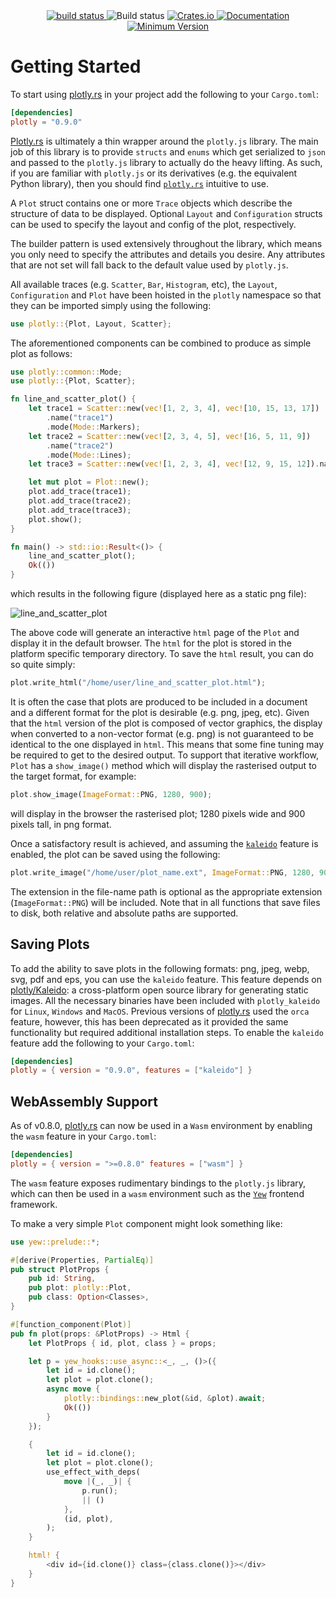 <div align="center">
    <a href="https://github.com/plotly/plotly.rs/tree/main">
        <img src="https://img.shields.io/badge/Plotly.rs-main-brightgreen" alt="build status">
    </a>
    <a href="https://github.com/plotly/plotly.rs/actions?query=branch%3Amain" style="text-decoration: none!important;">
        <img src="https://img.shields.io/github/actions/workflow/status/plotly/plotly.rs/ci.yml?branch=main" alt="Build status">
    </a>
    <a href="https://crates.io/crates/plotly">
        <img src="https://img.shields.io/crates/v/plotly.svg" alt="Crates.io">
    </a>
	<a href="https://docs.rs/plotly">
        <img src="https://docs.rs/plotly/badge.svg" alt="Documentation">
    </a>
    <a href="">
        <img src="https://img.shields.io/badge/Minimum%20Rust%20Version-1.31-brightgreen.svg" alt="Minimum Version">
    </a>
</div>

# Getting Started

To start using [plotly.rs](https://github.com/plotly/plotly.rs) in your project add the following to your `Cargo.toml`:

```toml
[dependencies]
plotly = "0.9.0"
```

[Plotly.rs](https://github.com/plotly/plotly.rs) is ultimately a thin wrapper around the `plotly.js` library. The main job of this library is to provide `structs` and `enums` which get serialized to `json` and passed to the `plotly.js` library to actually do the heavy lifting. As such, if you are familiar with `plotly.js` or its derivatives (e.g. the equivalent Python library), then you should find [`plotly.rs`](https://github.com/plotly/plotly.rs) intuitive to use.

A `Plot` struct contains one or more `Trace` objects which describe the structure of data to be displayed. Optional `Layout` and `Configuration` structs can be used to specify the layout and config of the plot, respectively.

The builder pattern is used extensively throughout the library, which means you only need to specify the attributes and details you desire. Any attributes that are not set will fall back to the default value used by `plotly.js`.

All available traces (e.g. `Scatter`, `Bar`, `Histogram`, etc), the `Layout`, `Configuration` and  `Plot` have been hoisted in the `plotly` namespace so that they can be imported simply using the following:

```rust
use plotly::{Plot, Layout, Scatter};
```

The aforementioned components can be combined to produce as simple plot as follows:

```rust
use plotly::common::Mode;
use plotly::{Plot, Scatter};

fn line_and_scatter_plot() {
    let trace1 = Scatter::new(vec![1, 2, 3, 4], vec![10, 15, 13, 17])
        .name("trace1")
        .mode(Mode::Markers);
    let trace2 = Scatter::new(vec![2, 3, 4, 5], vec![16, 5, 11, 9])
        .name("trace2")
        .mode(Mode::Lines);
    let trace3 = Scatter::new(vec![1, 2, 3, 4], vec![12, 9, 15, 12]).name("trace3");

    let mut plot = Plot::new();
    plot.add_trace(trace1);
    plot.add_trace(trace2);
    plot.add_trace(trace3);
    plot.show();
}

fn main() -> std::io::Result<()> {
    line_and_scatter_plot();
    Ok(())
}
```

which results in the following figure (displayed here as a static png file):

![line_and_scatter_plot](img/line_and_scatter_plot.png)

The above code will generate an interactive `html` page of the `Plot` and display it in the default browser. The `html` for the plot is stored in the platform specific temporary directory. To save the `html` result, you can do so quite simply:

```rust
plot.write_html("/home/user/line_and_scatter_plot.html");
```

It is often the case that plots are produced to be included in a document and a different format for the plot is desirable (e.g. png, jpeg, etc). Given that the `html` version of the plot is composed of vector graphics, the display when converted to a non-vector format (e.g. png) is not guaranteed to be identical to the one displayed in `html`. This means that some fine tuning may be required to get to the desired output. To support that iterative workflow, `Plot` has a `show_image()` method which will display the rasterised output to the target format, for example:

```rust
plot.show_image(ImageFormat::PNG, 1280, 900);
```

will display in the browser the rasterised plot; 1280 pixels wide and 900 pixels tall, in png format.

Once a satisfactory result is achieved, and assuming the [`kaleido`](getting_started#saving-plots) feature is enabled, the plot can be saved using the following:

```rust
plot.write_image("/home/user/plot_name.ext", ImageFormat::PNG, 1280, 900, 1.0);
```

The extension in the file-name path is optional as the appropriate extension (`ImageFormat::PNG`) will be included. Note that in all functions that save files to disk, both relative and absolute paths are supported.

## Saving Plots

To add the ability to save plots in the following formats: png, jpeg, webp, svg, pdf and eps, you can use the `kaleido` feature. This feature depends on [plotly/Kaleido](https://github.com/plotly/Kaleido): a cross-platform open source library for generating static images. All the necessary binaries have been included with `plotly_kaleido` for `Linux`, `Windows` and `MacOS`. Previous versions of [plotly.rs](https://github.com/plotly/plotly.rs) used the `orca` feature, however, this has been deprecated as it provided the same functionality but required additional installation steps. To enable the `kaleido` feature add the following to your `Cargo.toml`:

```toml
[dependencies]
plotly = { version = "0.9.0", features = ["kaleido"] }
```

## WebAssembly Support

As of v0.8.0, [plotly.rs](https://github.com/plotly/plotly.rs) can now be used in a `Wasm` environment by enabling the `wasm` feature in your `Cargo.toml`:

```toml
[dependencies]
plotly = { version = ">=0.8.0" features = ["wasm"] }
```

The `wasm` feature exposes rudimentary bindings to the `plotly.js` library, which can then be used in a `wasm` environment such as the [`Yew`](https://yew.rs/) frontend framework.

To make a very simple `Plot` component might look something like:

```rust
use yew::prelude::*;

#[derive(Properties, PartialEq)]
pub struct PlotProps {
    pub id: String,
    pub plot: plotly::Plot,
    pub class: Option<Classes>,
}

#[function_component(Plot)]
pub fn plot(props: &PlotProps) -> Html {
    let PlotProps { id, plot, class } = props;

    let p = yew_hooks::use_async::<_, _, ()>({
        let id = id.clone();
        let plot = plot.clone();
        async move {
            plotly::bindings::new_plot(&id, &plot).await;
            Ok(())
        }
    });

    {
        let id = id.clone();
        let plot = plot.clone();
        use_effect_with_deps(
            move |(_, _)| {
                p.run();
                || ()
            },
            (id, plot),
        );
    }

    html! {
        <div id={id.clone()} class={class.clone()}></div>
    }
}
```